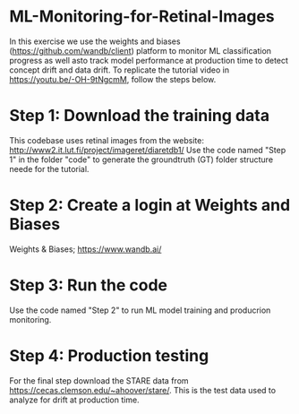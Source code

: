 # ML-Monitoring-for-Retinal-Images
In this exercise we use the weights and biases (https://github.com/wandb/client) platform to monitor ML classification progress as well asto track model performance at production time to detect concept drift and data drift. To replicate the tutorial video in https://youtu.be/-OH-9tNgcmM, follow the steps below.
# Step 1: Download the training data
This codebase uses retinal images from the website:  http://www2.it.lut.fi/project/imageret/diaretdb1/
Use the code named "Step 1" in the folder "code" to generate the groundtruth (GT) folder structure neede for the tutorial.

# Step 2: Create a login at Weights and Biases
Weights & Biases; https://www.wandb.ai/

# Step 3: Run the code
Use the code named "Step 2" to run ML model training and producrion monitoring.

# Step 4: Production testing
For the final step download the STARE data from https://cecas.clemson.edu/~ahoover/stare/. This is the test data used to analyze for drift at production time.
